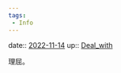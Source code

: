 ```yaml
---
tags:
 - Info
---
```


date:: [2022-11-14](Daily_Note/2022-11-14.md)
up:: [Deal_with](../Bar/Novel/Topics/Deal_with.md)

理屈。